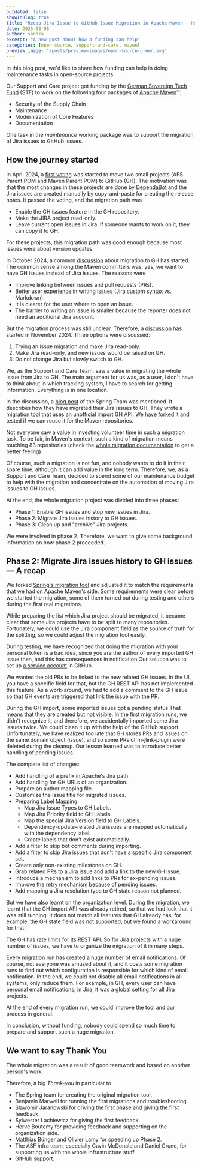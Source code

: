 ```yaml
---
outdated: false
showInBlog: true
title: "Recap Jira Issue to GitHub Issue Migration in Apache Maven - How a funding can help"
date: 2025-08-08
author: sandra
excerpt: "A new post about how a funding can help"
categories: [open-source, support-and-care, maven]
preview_image: "/posts/preview-images/open-source-green.svg"
---
```

In this blog post, we'd like to share how funding can help in doing maintenance tasks in open-source projects.

Our Support and Care project got funding by the [German Sovereign Tech Fund](https://www.sovereign.tech/) (STF) to work on the following four packages of [Apache Maven](https://maven.apache.org/)™:

- Security of the Supply Chain
- Maintenance
- Modernization of Core Features
- Documentation

One task in the *maintenance* working package was to support the migration of Jira issues to GitHub issues.

## How the journey started

In April 2024, a [first voting](https://lists.apache.org/thread/yt819f08rvfoywlpwtbkk3w1kpow4ynb) was started to move two small projects (AFS Parent POM and Maven Parent POM) to GitHub (GH).
The motivation was that the most changes in these projects are done by [DependaBot](https://github.com/dependabot) and the Jira issues are created manually by copy-and-paste for creating the release notes.
It passed the voting, and the migration path was

- Enable the GH issues feature in the GH repository.
- Make the JIRA project read-only.
- Leave current open issues in Jira.
  If someone wants to work on it, they can copy it to GH.

For these projects, this migration path was good enough because most issues were about version updates.

In October 2024, a common [discussion](https://lists.apache.org/thread/v23tj8s8f6oyrmbyn1m6xg2pv7k92n4p) about migration to GH has started.
The common sense among the Maven committers was, yes, we want to have GH issues instead of Jira issues.
The reasons were

- Improve linking between issues and pull requests (PRs).
- Better user experience in writing issues (Jira custom syntax vs. Markdown).
- It is clearer for the user where to open an issue.
- The barrier to writing an issue is smaller because the reporter does not need an additional Jira account.

But the migration process was still unclear.
Therefore, a [discussion](https://lists.apache.org/thread/jskz22vsbv2n5ks1q42690ohp7cbt1qw) has started in November 2024.
Three options were discussed:

1.  Trying an issue migration and make Jira read-only.
2.  Make Jira read-only, and new issues would be raised on GH.
3.  Do not change Jira but slowly switch to GH.

We, as the Support and Care Team, saw a value in migrating the whole issue from Jira to GH.
The main argument for us was, as a user, I don't have to think about in which tracking system, I have to search for getting information.
Everything is in one location.

In the discussion, a [blog post](https://spring.io/blog/2019/01/15/spring-framework-s-migration-from-jira-to-github-issues) of the Spring Team was mentioned.
It describes how they have migrated their Jira issues to GH.
They wrote a [migration tool](https://github.com/rwinch/jira-to-gh-issues) that uses an unofficial import GH API.
We [have forked](https://github.com/support-and-care/jira-to-gh-issues) it and tested if we can reuse it for the Maven repositories.

Not everyone saw a value in investing volunteer time in such a migration task.
To be fair, in Maven's context, such a kind of migration means touching 83 repositories (check the [whole migration documentation](https://cwiki.apache.org/confluence/display/MAVEN/JIRA+to+GitHub+Issues+switching) to get a better feeling).

Of course, such a migration is not fun, and nobody wants to do it in their spare time, although it can add value in the long term.
Therefore, we, as a Support and Care Team, decided to spend some of our maintenance budget to help with the migration and concentrate on the automation of moving Jira issues to GH issues.

At the end, the whole migration project was divided into three phases:

- Phase 1: Enable GH issues and stop new issues in Jira.
- Phase 2: Migrate Jira issues history to GH issues.
- Phase 3: Clean up and \"archive\" Jira projects.

We were involved in phase 2.
Therefore, we want to give some background information on how phase 2 proceeded.

## Phase 2: Migrate Jira issues history to GH issues — A recap

We forked [Spring's migration tool](https://github.com/support-and-care/jira-to-gh-issues) and adjusted it to match the requirements that we had on Apache Maven's side.
Some requirements were clear before we started the migration, some of them turned out during testing and others during the first real
migrations.

While preparing the list which Jira project should be migrated, it became clear that some Jira projects have to be split to many repositories.
Fortunately, we could use the Jira component field as the source of truth for the splitting, so we could adjust the migration tool
easily.

During testing, we have recognized that doing the migration with your personal token is a bad idea, since you are the author of every imported GH issue then, and this has consequences in notification
Our solution was to set up [a service account](https://github.com/support-and-care/jira-to-gh-issues/blob/master/docs/how-to-create-gh-service-account.adoc) in GitHub.

We wanted the old PRs to be linked to the new related GH issues.
In the UI, you have a specific field for that, but the GH REST API has not implemented this feature.
As a work-around, we had to add a comment to the GH issue so that GH events are triggered that link the issue with
the PR.

During the GH import, some imported issues got a pending status
That means that they are created but not visible.
In the first migration runs, we didn't recognize it, and therefore, we accidentally imported some Jira issues twice.
We could clean it up with the help of the GitHub support.
Unfortunately, we have realized too late that GH stores PRs and issues on the same domain object (issue), and so some PRs of
m-jlink-plugin were deleted during the cleanup.
Our lesson learned was to introduce better handling of pending issues.

The complete list of changes:

- Add handling of a prefix in Apache's Jira path.
- Add handling for GH URLs of an organization.
- Prepare an author mapping file.
- Customize the issue title for migrated issues.
- Preparing Label Mapping:
  - Map Jira Issue Types to GH Labels.
  - Map Jira Priority field to GH Labels.
  - Map the special Jira Version field to GH Labels.
  - Dependency-update-related Jira issues are mapped automatically with the dependency label.
  - Create labels that don't exist automatically.
- Add a filter to skip bot comments during importing.
- Add a filter to skip Jira issues that don't have a specific Jira component set.
- Create only non-existing milestones on GH.
- Grab related PRs to a Jira issue and add a link to the new GH issue.
- Introduce a mechanism to add links to PRs for ex-pending issues.
- Improve the retry mechanism because of pending issues.
- Add mapping a Jira resolution type to GH state reason not planned.

But we have also learnt on the organization level.
During the migration, we learnt that the GH import API was already retired, so that we had luck that it was still running.
It does not match all features that GH already has, for example, the GH state field was not supported, but we found a workaround for that.

The GH has rate limits for its REST API.
So for Jira projects with a huge number of issues, we have to organize the migration of it in many steps.

Every migration run has created a huge number of email notifications.
Of course, not everyone was amused about it, and it costs some migration runs to find out which configuration is responsible for which kind of email notification.
In the end, we could not disable all email notifications in all systems, only reduce them.
For example, in GH, every user can have personal email notifications; in Jira, it was a global setting for all Jira projects.

At the end of every migration run, we could improve the tool and our process in general.

In conclusion, without funding, nobody could spend so much time to prepare and support such a huge migration.

## We want to say Thank You

The whole migration was a result of good teamwork and based on another person's work.

Therefore, a big *Thank-you* in particular to

- The Spring team for creating the original migration tool.
- Benjamin Marwell for running the first migrations and troubleshooting.
- Sławomir Jaranowski for driving the first phase and giving the first feedback.
- Sylwester Lachiewicz for giving the first feedback.
- Hervé Boutemy for providing feedback and supporting on the organization side.
- Matthias Bünger and Olivier Lamy for speeding up Phase 2.
- The ASF infra team, especially Gavin McDonald and Daniel Gruno, for supporting us with the whole infrastructure stuff.
- GitHub support.
